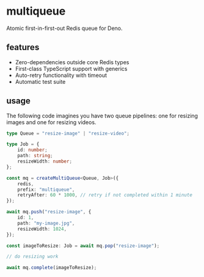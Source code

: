 # multiqueue

Atomic first-in-first-out Redis queue for Deno.

## features

- Zero-dependencies outside core Redis types
- First-class TypeScript support with generics
- Auto-retry functionality with timeout
- Automatic test suite

## usage

The following code imagines you have two queue pipelines: one for resizing images and one for resizing videos.

```typescript
type Queue = "resize-image" | "resize-video";

type Job = {
	id: number;
	path: string;
	resizeWidth: number;
};

const mq = createMultiQueue<Queue, Job>({
	redis,
	prefix: "multiqueue",
	retryAfter: 60 * 1000, // retry if not completed within 1 minute
});

await mq.push("resize-image", {
	id: 1,
	path: "my-image.jpg",
	resizeWidth: 1024,
});

const imageToResize: Job = await mq.pop("resize-image");

// do resizing work

await mq.complete(imageToResize);
```
